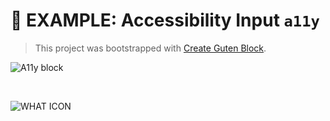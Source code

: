 # 🔰 EXAMPLE: Accessibility Input `a11y`

>This project was bootstrapped with [Create Guten Block](https://github.com/ahmadawais/create-guten-block).

![A11y block](https://on.ahmda.ws/05353f/c)

<br>

![WHAT ICON](https://on.ahmda.ws/oy8W/c)
